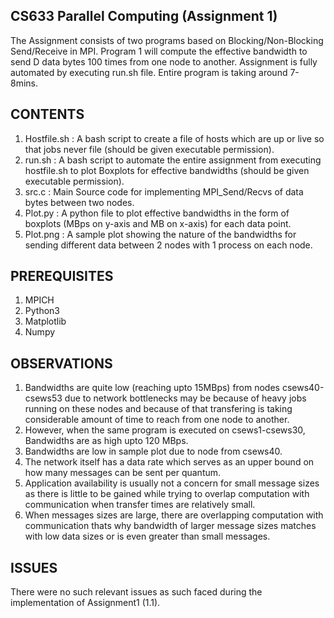 CS633 Parallel Computing (Assignment 1)
--------------------------------------------------------------------------

The Assignment consists of two programs based on Blocking/Non-Blocking Send/Receive in MPI.
Program 1 will compute the effective bandwidth to send D data bytes 100 times from one node to another. Assignment is fully automated by executing run.sh file.
Entire program is taking around 7-8mins.



CONTENTS
---------------------
1. Hostfile.sh : A bash script to create a file of hosts which are up or live so that jobs never file (should be given executable permission).
2. run.sh : A bash script to automate the entire assignment from executing hostfile.sh to plot Boxplots for effective bandwidths (should be given executable permission).
3. src.c : Main Source code for implementing MPI_Send/Recvs of data bytes between two nodes.
4. Plot.py : A python file to plot effective bandwidths in the form of boxplots (MBps on y-axis and MB on x-axis) for each data point.
5. Plot.png : A sample plot showing the nature of the bandwidths for sending different data between 2 nodes with 1 process on each node.


PREREQUISITES
-----------------------------
1. MPICH
2. Python3
3. Matplotlib
4. Numpy


OBSERVATIONS
-----------------------------
1. Bandwidths are quite low (reaching upto 15MBps) from nodes csews40-csews53 due to network bottlenecks may be because of heavy jobs running on these nodes and because of that transfering is taking considerable amount of time to reach from one node to another. 
2. However, when the same program is executed on csews1-csews30, Bandwidths are as high upto 120 MBps.
3. Bandwidths are low in sample plot due to node from csews40.
4. The network itself has a data rate which serves as an upper bound on how many messages can be sent per quantum.
5. Application availability is usually not a concern for small message sizes as there is little to be gained while trying to overlap computation with communication when transfer times are relatively small. 
6. When messages sizes are large, there are overlapping computation with communication thats why bandwidth of larger message sizes matches with low data sizes or is even greater than small messages.


ISSUES
----------------
There were no such relevant issues as such faced during the implementation of Assignment1 (1.1).